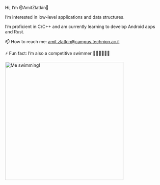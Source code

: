 Hi, I’m @AmitZlatkin👋

I’m interested in low-level applications and data structures.

I’m proficient in C/C++ and am currently learning to develop Android apps and Rust.

📫 How to reach me: amit.zlatkin@campus.technion.ac.il

⚡ Fun fact: I’m also a competitive swimmer 🏊‍♂️🏊‍♂️🏊‍♂️

<img src="https://github.com/AmitZlatkin/AmitZlatkin/assets/149369767/732db74d-4897-4ddf-aa9f-f53420e9dc7f" title="Me swimming!" width="385px">

<!---
AmitZlatkin/AmitZlatkin is a ✨ special ✨ repository because its `README.md` (this file) appears on your GitHub profile.
You can click the Preview link to take a look at your changes.
--->
